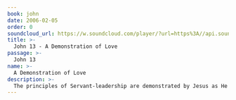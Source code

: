 ```yaml
---
book: john
date: 2006-02-05
order: 0
soundcloud_url: https://w.soundcloud.com/player/?url=https%3A//api.soundcloud.com/tracks/
title: >-
  John 13 - A Demonstration of Love
passage: >-
  John 13
name: >-
  A Demonstration of Love
description: >-
  The principles of Servant-leadership are demonstrated by Jesus as He begins his private ministry to his disciples starting with washing their feet. We too are called to servant-leadership and to love one another.
---
```


